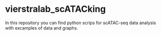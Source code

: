 # vierstralab_scATACking
In this repository you can find python scrips for scATAC-seq data analysis with excamples of data and graphs.
